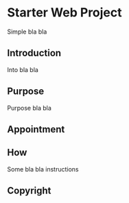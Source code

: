 # Starter Web Project

Simple bla bla

## Introduction


Into bla bla 

## Purpose

Purpose bla bla

## Appointment 

## How

Some bla bla instructions

## Copyright
